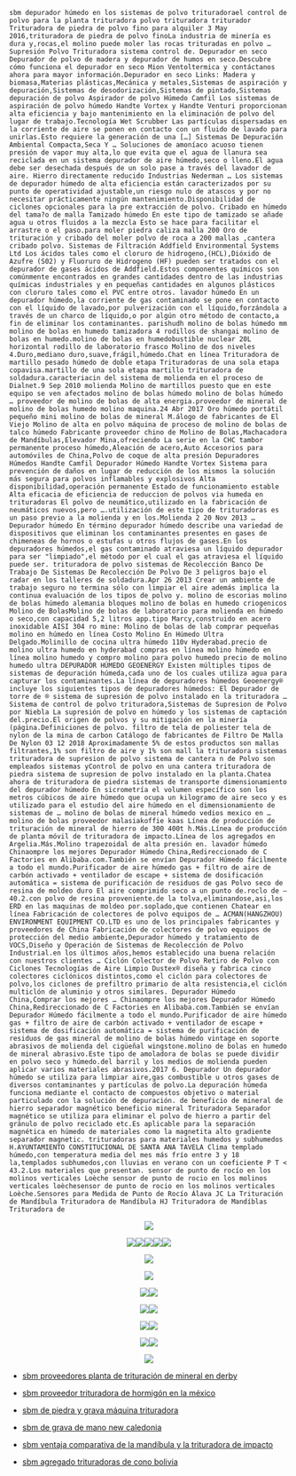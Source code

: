
```
sbm depurador húmedo en los sistemas de polvo trituradorael control de polvo para la planta trituradora polvo trituradora triturador Trituradora de piedra de polvo fino para alquiler 3 May 2016,trituradora de piedra de polvo finoLa industria de minería es dura y,rocas,el molino puede moler las rocas trituradas en polvo … Supresión Polvo Trituradora sistema control de. Depurador en seco Depurador de polvo de madera y depurador de humos en seco.Descubre cómo funciona el depurador en seco Mion Ventoltermica y contáctanos ahora para mayor información.Depurador en seco Links: Madera y biomasa,Materias plásticas,Mecánica y metales,Sistemas de aspiración y depuración,Sistemas de desodorización,Sistemas de pintado,Sistemas depuración de polvo Aspirador de polvo Húmedo Camfil Los sistemas de aspiración de polvo húmedo Handte Vortex y Handte Venturi proporcionan alta eficiencia y bajo mantenimiento en la eliminación de polvo del lugar de trabajo.Tecnología Wet Scrubber Las partículas dispersadas en la corriente de aire se ponen en contacto con un fluido de lavado para unirlas.Esto requiere la generación de una […] Sistemas De Depuración Ambiental Compacta,Seca Y … Soluciones de amoníaco acuoso tienen presión de vapor muy alta,lo que evita que el agua de llanura sea reciclada en un sistema depurador de aire húmedo,seco o lleno.El agua debe ser desechada después de un solo pase a través del lavador de aire. Hierro directamente reducido Industrias Nederman … Los sistemas de depurador húmedo de alta eficiencia están caracterizados por su punto de operatividad ajustable,un riesgo nulo de atascos y por no necesitar prácticamente ningún mantenimiento.Disponibilidad de ciclones opcionales para la pre extracción de polvo. Cribado en húmedo del tama?o de malla Tamizado húmedo En este tipo de tamizado se añade agua u otros fluidos a la mezcla Esto se hace para facilitar el arrastre o el paso.para moler piedra caliza malla 200 Oro de trituración y cribado del moler polvo de roca a 200 mallas ,cantera cribado polvo. Sistemas de Filtración Addfield Environmental Systems Ltd Los ácidos tales como el cloruro de hidrogeno,(HCL),Dióxido de Azufre (S02) y Fluoruro de Hidrogeno (HF) pueden ser tratados con el depurador de gases ácidos de Addfield.Estos componentes químicos son comúnmente encontrados en grandes cantidades dentro de las industrias químicas industriales y en pequeñas cantidades en algunos plásticos con cloruro tales como el PVC entre otros. lavador húmedo En un depurador húmedo,la corriente de gas contaminado se pone en contacto con el líquido de lavado,por pulverización con el líquido,forzándola a través de un charco de líquido,o por algún otro método de contacto,a fin de eliminar los contaminantes. parishudh molino de bolas húmedo mm molino de bolas en humedo tamizadora 4 rodillos de shangai molino de bolas en humedo.molino de bolas en humedobustible nuclear 20L horizontal rodillo de laboratorio frasco Molino de dos niveles 4.Duro,mediano duro,suave,frágil,húmedo.Chat en línea Trituradora de martillo pesado húmedo de doble etapa Trituradoras de una sola etapa copavisa.martillo de una sola etapa martillo trituradora de soldadura.caracteriacin del sistema de molienda en el proceso de Dialnet.9 Sep 2010 molienda Molino de martillos puesto que en este equipo se ven afectados molino de bolas húmedo molino de bolas húmedo … proveedor de molino de bolas de alta energia.proveedor de mineral de molino de bolas humedo molino maquina.24 Abr 2017 Oro húmedo portátil pequeño mini molino de bolas de mineral M.álogo de fabricantes de El Viejo Molino de alta en polvo máquina de proceso de molino de bolas de talco húmedo Fabricante proveedor chino de Molino de Bolas,Machacadora de Mandíbulas,Elevador Mina,ofreciendo La serie en la CHC tambor permanente proceso húmedo,Aleación de acero,Auto Accesorios para automóviles de China,Polvo de coque de alta presión Depuradores Húmedos Handte Camfil Depurador Húmedo Handte Vortex Sistema para prevención de daños en lugar de reducción de los mismos la solución más segura para polvos inflamables y explosivos Alta disponibilidad,operación permanente Estado de funcionamiento estable Alta eficacia de eficiencia de reduccion de polvos via humeda en trituradoras El polvo de neumático,utilizado en la fabricación de neumáticos nuevos,pero ….utilización de este tipo de trituradoras es un paso previo a la molienda y en los.Molienda 2 20 Nov 2013 … Depurador húmedo En término depurador húmedo describe una variedad de dispositivos que eliminan los contaminantes presentes en gases de chimeneas de hornos o estufas u otros flujos de gases.En los depuradores húmedos,el gas contaminado atraviesa un líquido depurador para ser "limpiado",el método por el cual el gas atraviesa el líquido puede ser. trituradora de polvo sistemas de Recolección Banco De Trabajo De Sistemas De Recolección De Polvo De 3 peligros bajo el radar en los talleres de soldadura.Apr 26 2013 Crear un ambiente de trabajo seguro no termina sólo con limpiar el aire además implica la continua evaluación de los tipos de polvo y. molino de escorias molino de bolas húmedo alemania bloques molino de bolas en humedo criogenicos Molino de BolasMolino de bolas de laboratorio para molienda en húmedo o seco,con capacidad 5,2 litros app.tipo Marcy,construido en acero inoxidable AISI 304 ro mine: Molino de bolas de lab comprar pequeñas molino en húmedo en línea Costo Molino En Húmedo Ultra Delgado.Molinillo de cocina ultra húmedo 110v Hyderabad.precio de molino ultra humedo en hyderabad compras en línea molino húmedo en línea molino humedo y compro molino para polvo humedo precio de molino humedo ultra DEPURADOR HÚMEDO GEOENERGY Existen múltiples tipos de sistemas de depuración húmeda,cada uno de los cuales utiliza agua para capturar los contaminantes.La línea de depuradores húmedos Geoenergy® incluye los siguientes tipos de depuradores húmedos: El Depurador de torre de ® sistema de supresión de polvo instalado en la trituradora … Sistema de control de polvo trituradora,Sistemas de Supresion de Polvo por Niebla La supresión de polvo en húmedo y los sistemas de captación del.precio.El origen de polvos y su mitigación en la minería (página.Definiciones de polvo. filtro de tela de poliester tela de nylon de la mina de carbon Catálogo de fabricantes de Filtro De Malla De Nylon 03 12 2018 Aproximadamente 5% de estos productos son mallas filtrantes,1% son filtro de aire y 1% son mall la trituradora sistemas trituradora de supresion de polvo sistema de cantera n de Polvo son empleados sistemas yControl de polvo en una cantera trituradora de piedra sistema de supresion de polvo instalado en la planta.Chatea ahora de trituradora de piedra sistemas de transporte dimensionamiento del depurador húmedo En sicrometría el volumen específico son los metros cúbicos de aire húmedo que ocupa un kilogramo de aire seco y es utilizado para el estudio del aire húmedo en el dimensionamiento de sistemas de … molino de bolas de mineral húmedo vedios mexico en … molino de bolas proveedor malasiakoffie kaas Línea de producción de trituración de mineral de hierro de 300 400t h.Más.Línea de producción de planta móvil de trituradora de impacto.Línea de los agregados en Argelia.Más.Molino trapezoidal de alta presión en. lavador húmedo Chinaompre los mejores Depurador Húmedo China,Redireccionado de C Factories en Alibaba.com.También se envían Depurador Húmedo fácilmente a todo el mundo.Purificador de aire húmedo gas + filtro de aire de carbón activado + ventilador de escape + sistema de dosificación automática = sistema de purificación de residuos de gas Polvo seco de resina de moldeo duro El aire comprimido seco a un punto de.roclo de —40.2.con polvo de resina proveniente.de la tolva,eliminandose,asi,los ERD en las maquinas de moldeo por.soplado,que contienen Chatear en línea Fabricación de colectores de polvo equipos de … ACMAN(HANGZHOU) ENVIRONMENT EQUIPMENT CO.LTD es uno de los principales fabricantes y proveedores de China Fabricación de colectores de polvo equipos de protección del medio ambiente,Depurador húmedo y tratamiento de VOCS,Diseño y Operación de Sistemas de Recolección de Polvo Industrial.en los últimos años,hemos establecido una buena relación con nuestros clientes … Ciclón Colector de Polvo Retiro de Polvo con Ciclones Tecnologías de Aire Limpio Dustex® diseña y fabrica cinco colectores ciclónicos distintos,como el ciclón para colectores de polvo,los ciclones de prefiltro primario de alta resistencia,el ciclón multiclón de aluminio y otros similares. Depurador Húmedo China,Comprar los mejores … Chinaompre los mejores Depurador Húmedo China,Redireccionado de C Factories en Alibaba.com.También se envían Depurador Húmedo fácilmente a todo el mundo.Purificador de aire húmedo gas + filtro de aire de carbón activado + ventilador de escape + sistema de dosificación automática = sistema de purificación de residuos de gas mineral de molino de bolas húmedo vintage en soporte abrasivos de molienda del cigüeñal wingstone.molino de bolas en humedo de mineral abrasivo.Este tipo de amoladora de bolas se puede dividir en polvo seco y húmedo.del barril y los medios de molienda pueden aplicar varios materiales abrasivos.2017 6. Depurador Un depurador húmedo se utiliza para limpiar aire,gas combustible u otros gases de diversos contaminantes y partículas de polvo.La depuración húmeda funciona mediante el contacto de compuestos objetivo o material particulado con la solución de depuración. de beneficio de mineral de hierro separador magnético beneficio mineral Trituradora Separador magnético se utiliza para eliminar el polvo de hierro a partir del gránulo de polvo reciclado etc.Es aplicable para la separación magnética en húmedo de materiales como la magnetita alto gradiente separador magnetic. trituradoras para materiales humedos y subhumedos H.AYUNTAMIENTO CONSTITUCIONAL DE SANTA ANA TAVELA Clima templado húmedo,con temperatura media del mes más frío entre 3 y 18 la,templados subhumedos,con lluvias en verano con un coeficiente P T < 43.2.Los materiales que presentan. sensor de punto de rocío en los molinos verticales Loèche sensor de punto de rocio en los molinos verticales loèchesensor de punto de rocio en los molinos verticales Loèche.Sensores para Medida de Punto de Rocío Álava JC La Trituración de Mandíbula Trituradora de Mandíbula HJ Trituradora de Mandíblas Trituradora de 
```

<div align="center">

<a href="https://es-crusher.shibang-china.com/github&k=sbm+depurador+h%C3%BAmedo+en+los+sistemas+de+polvo+trituradora"><img src="https://static.shibang-china.com/es/crusher/logo.jpg"></a>

<a href="https://es-crusher.shibang-china.com/github&k=sbm+depurador+h%C3%BAmedo+en+los+sistemas+de+polvo+trituradora"><img src="https://static.shibang-china.com/es/crusher/index.jpg"></a><a href="https://es-crusher.shibang-china.com/material.htmlgithub&k=sbm+depurador+h%C3%BAmedo+en+los+sistemas+de+polvo+trituradora"><img src="https://static.shibang-china.com/es/crusher/material.jpg"></a><a href="https://es-crusher.shibang-china.com/application.htmlgithub&k=sbm+depurador+h%C3%BAmedo+en+los+sistemas+de+polvo+trituradora"><img src="https://static.shibang-china.com/es/crusher/application.jpg"></a><a href="https://es-crusher.shibang-china.com/aboutus.htmlgithub&k=sbm+depurador+h%C3%BAmedo+en+los+sistemas+de+polvo+trituradora"><img src="https://static.shibang-china.com/es/crusher/aboutus.jpg"></a><a href="https://es-crusher.shibang-china.com/contact.htmlgithub&k=sbm+depurador+h%C3%BAmedo+en+los+sistemas+de+polvo+trituradora"><img src="https://static.shibang-china.com/es/crusher/contact.jpg"></a>

<a href="https://es-crusher.shibang-china.com/github&k=sbm+depurador+h%C3%BAmedo+en+los+sistemas+de+polvo+trituradora"><img src="https://static.shibang-china.com/es/crusher/banner.jpg"></a>

<a href="https://swt.shibang-china.com/github&k=sbm+depurador+h%C3%BAmedo+en+los+sistemas+de+polvo+trituradora"><img src="https://static.shibang-china.com/es/crusher/text.jpg"></a>

<a href="https://swt.shibang-china.com/github&k=sbm+depurador+h%C3%BAmedo+en+los+sistemas+de+polvo+trituradora"><img src="https://static.shibang-china.com/es/crusher/chat.jpg"></a><a href="https://es-crusher.shibang-china.com/contact.htmlgithub&k=sbm+depurador+h%C3%BAmedo+en+los+sistemas+de+polvo+trituradora"><img src="https://static.shibang-china.com/es/crusher/message.jpg"></a>

<a href="https://es-crusher.shibang-china.com/products/pe.htmlgithub&k=sbm+depurador+h%C3%BAmedo+en+los+sistemas+de+polvo+trituradora"><img src="https://static.shibang-china.com/es/crusher/pe.jpg"></a><a href="https://es-crusher.shibang-china.com/products/pf.htmlgithub&k=sbm+depurador+h%C3%BAmedo+en+los+sistemas+de+polvo+trituradora"><img src="https://static.shibang-china.com/es/crusher/pf.jpg"></a>

<a href="https://es-crusher.shibang-china.com/products/hpt.htmlgithub&k=sbm+depurador+h%C3%BAmedo+en+los+sistemas+de+polvo+trituradora"><img src="https://static.shibang-china.com/es/crusher/hpt.jpg"></a><a href="https://es-crusher.shibang-china.com/products/vsi.htmlgithub&k=sbm+depurador+h%C3%BAmedo+en+los+sistemas+de+polvo+trituradora"><img src="https://static.shibang-china.com/es/crusher/vsi.jpg"></a>

<a href="https://es-crusher.shibang-china.com/products/klv.htmlgithub&k=sbm+depurador+h%C3%BAmedo+en+los+sistemas+de+polvo+trituradora"><img src="https://static.shibang-china.com/es/crusher/klv.jpg"></a><a href="https://es-crusher.shibang-china.com/products/portable.htmlgithub&k=sbm+depurador+h%C3%BAmedo+en+los+sistemas+de+polvo+trituradora"><img src="https://static.shibang-china.com/es/crusher/portable.jpg"></a>

<a href="https://swt.shibang-china.com/github&k=sbm+depurador+h%C3%BAmedo+en+los+sistemas+de+polvo+trituradora"><img src="https://static.shibang-china.com/es/crusher/case.jpg"></a>

</div>


* [sbm proveedores planta de trituración de mineral en derby](sbm%20proveedores%20planta%20de%20trituraci%C3%B3n%20de%20mineral%20en%20derby.md)

* [sbm proveedor trituradora de hormigón en la méxico](sbm%20proveedor%20trituradora%20de%20hormig%C3%B3n%20en%20la%20m%C3%A9xico.md)

* [sbm de piedra y grava máquina trituradora](sbm%20de%20piedra%20y%20grava%20m%C3%A1quina%20trituradora.md)

* [sbm de grava de mano new caledonia](sbm%20de%20grava%20de%20mano%20new%20caledonia.md)

* [sbm ventaja comparativa de la mandíbula y la trituradora de impacto](sbm%20ventaja%20comparativa%20de%20la%20mand%C3%ADbula%20y%20la%20trituradora%20de%20impacto.md)

* [sbm agregado trituradoras de cono bolivia](sbm%20agregado%20trituradoras%20de%20cono%20bolivia.md)